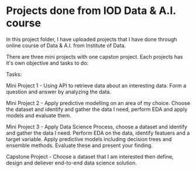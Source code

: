 # Projects done from IOD Data & A.I. course

In this project folder, I have uploaded projects that I have done through online course of Data & A.I. from Institute of Data.

There are three mini projects with one capston project. Each projects has it's own objective and tasks to do: 
 
 Tasks:
  
  Mini Project 1 - Using API to retrieve data about an interesting data. Form a question and answer by analyzing the data.
  
  Mini Project 2 - Apply predictive modelling on an area of my choice. Choose the dataset and identify and gather the data I need, perform EDA and apply models and evaluate them.
  
  Mini Project 3 - Apply Data Science Process, choose a dataset and identify and gather the data I need. Perform EDA on the data, identify featuers and a target variable. Apply predictive models including decision trees and ensemble methods. Evaluate these and present your finding.
  
  Capstone Project - Choose a dataset that I am interested then define, design and deliever end-to-end data science solution.
    
